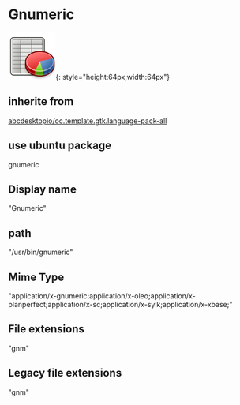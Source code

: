 # Gnumeric
![gnumeric.svg](/applications/icons/gnumeric.svg){: style="height:64px;width:64px"}
## inherite from
[abcdesktopio/oc.template.gtk.language-pack-all](abcdesktopio/oc.template.gtk.language-pack-all.md)
## use ubuntu package
gnumeric
## Display name
"Gnumeric"
## path
"/usr/bin/gnumeric"
## Mime Type
"application/x-gnumeric;application/x-oleo;application/x-planperfect;application/x-sc;application/x-sylk;application/x-xbase;"
## File extensions
"gnm"
## Legacy file extensions
"gnm"
